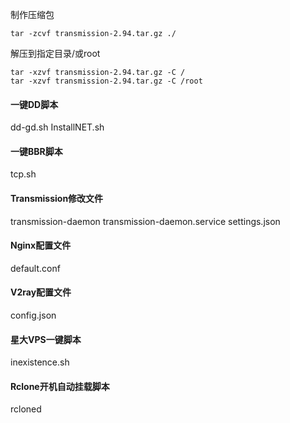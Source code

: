 制作压缩包  
```
tar -zcvf transmission-2.94.tar.gz ./
```
解压到指定目录/或root    
```
tar -xzvf transmission-2.94.tar.gz -C /
tar -xzvf transmission-2.94.tar.gz -C /root
```

#### 一键DD脚本
dd-gd.sh
InstallNET.sh

#### 一键BBR脚本
tcp.sh

#### Transmission修改文件
transmission-daemon
transmission-daemon.service
settings.json

#### Nginx配置文件
default.conf

#### V2ray配置文件
config.json

#### 星大VPS一键脚本
inexistence.sh

#### Rclone开机自动挂载脚本
rcloned




